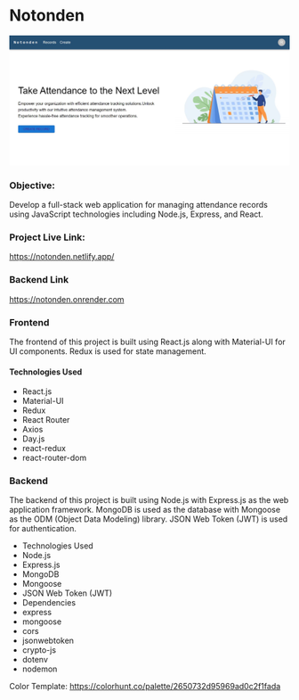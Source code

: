 # Notonden

![img](./client/public/fullstack.jpg)
### Objective:
Develop a full-stack web application for managing attendance records using
JavaScript technologies including Node.js, Express, and React.

### Project Live Link:
https://notonden.netlify.app/

### Backend Link
https://notonden.onrender.com



### Frontend
The frontend of this project is built using React.js along with Material-UI for UI components. Redux is used for state management.

#### Technologies Used
- React.js
- Material-UI
- Redux
- React Router
- Axios
- Day.js
- react-redux
- react-router-dom

### Backend
The backend of this project is built using Node.js with Express.js as the web application framework. MongoDB is used as the database with Mongoose as the ODM (Object Data Modeling) library. JSON Web Token (JWT) is used for authentication.

- Technologies Used
- Node.js
- Express.js
- MongoDB
- Mongoose
- JSON Web Token (JWT)
- Dependencies
- express
- mongoose
- cors
- jsonwebtoken
- crypto-js
- dotenv
- nodemon

Color Template: https://colorhunt.co/palette/2650732d95969ad0c2f1fada


